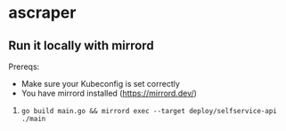 # ascraper

## Run it locally with mirrord

Prereqs:

- Make sure your Kubeconfig is set correctly
- You have mirrord installed (https://mirrord.dev/)


1. `go build main.go && mirrord exec --target deploy/selfservice-api ./main`
